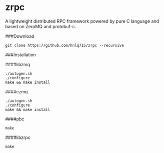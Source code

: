 zrpc
====

A lightweight distributed RPC framework powered by pure C language and based on ZeroMQ and protobuf-c.

###Download

    git clone https://github.com/hnlq715/zrpc --recursive

###Installation

####libzmq

    ./autogen.sh
    ./configure
    make && make install

####czmq

    ./autogen.sh
    ./configure
    make && make install

####pbc

    make

####libzrpc

    make

